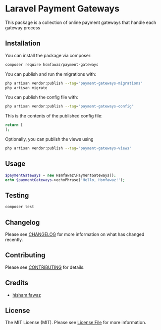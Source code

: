 # Laravel Payment Gateways

This package is a collection of online payment gateways that handle each gateway process

## Installation

You can install the package via composer:

```bash
composer require hsmfawaz/payment-gateways
```

You can publish and run the migrations with:

```bash
php artisan vendor:publish --tag="payment-gateways-migrations"
php artisan migrate
```

You can publish the config file with:

```bash
php artisan vendor:publish --tag="payment-gateways-config"
```

This is the contents of the published config file:

```php
return [
];
```

Optionally, you can publish the views using

```bash
php artisan vendor:publish --tag="payment-gateways-views"
```

## Usage

```php
$paymentGateways = new Hsmfawaz\PaymentGateways();
echo $paymentGateways->echoPhrase('Hello, Hsmfawaz!');
```

## Testing

```bash
composer test
```

## Changelog

Please see [CHANGELOG](CHANGELOG.md) for more information on what has changed recently.

## Contributing

Please see [CONTRIBUTING](CONTRIBUTING.md) for details.

## Credits

- [hisham fawaz](https://github.com/hsmfawaz)

## License

The MIT License (MIT). Please see [License File](LICENSE.md) for more information.
